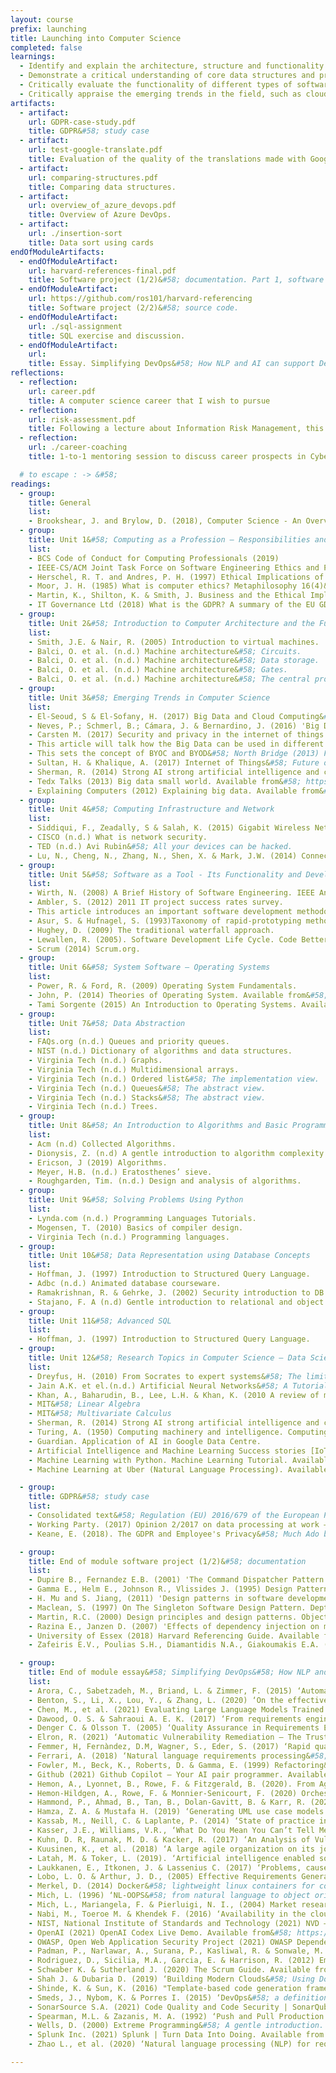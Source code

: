 ```yaml
---
layout: course
prefix: launching
title: Launching into Computer Science
completed: false
learnings:
  - Identify and explain the architecture, structure and functionality of basic components of computer system.
  - Demonstrate a critical understanding of core data structures and programming concepts, including algorithm computability.
  - Critically evaluate the functionality of different types of software, i.e., operating system, utility programs, languages and applications.
  - Critically appraise the emerging trends in the field, such as cloud computing, big data, cyber security, and the professional and ethical requirements for dealing with such contemporary computer-based technologies.
artifacts:
  - artifact:
    url: GDPR-case-study.pdf
    title: GDPR&#58; study case
  - artifact:
    url: test-google-translate.pdf
    title: Evaluation of the quality of the translations made with Google Translate.
  - artifact:
    url: comparing-structures.pdf
    title: Comparing data structures.
  - artifact:
    url: overview_of_azure_devops.pdf
    title: Overview of Azure DevOps.
  - artifact:
    url: ./insertion-sort
    title: Data sort using cards
endOfModuleArtifacts:
  - endOfModuleArtifact:
    url: harvard-references-final.pdf
    title: Software project (1/2)&#58; documentation. Part 1, software documentation; part 2, technical notes; part 3, testing documentation.
  - endOfModuleArtifact:
    url: https://github.com/ros101/harvard-referencing
    title: Software project (2/2)&#58; source code.
  - endOfModuleArtifact:
    url: ./sql-assignment
    title: SQL exercise and discussion.
  - endOfModuleArtifact:
    url:
    title: Essay. Simplifying DevOps&#58; How NLP and AI can support Development and Operations
reflections:
  - reflection:
    url: career.pdf
    title: A computer science career that I wish to pursue
  - reflection:
    url: risk-assessment.pdf
    title: Following a lecture about Information Risk Management, this submission was awarded a 1-to-1 mentoring session to discuss career prospects in Cyber Security or IT in general.
  - reflection:
    url: ./career-coaching
    title: 1-to-1 mentoring session to discuss career prospects in Cyber Security or IT in general

  # to escape : -> &#58;
readings:
  - group:
    title: General
    list:
    - Brookshear, J. and Brylow, D. (2018), Computer Science - An Overview. 13th ed. Harlow&#58; Pearson.
  - group:
    title: Unit 1&#58; Computing as a Profession – Responsibilities and Challenges
    list:
    - BCS Code of Conduct for Computing Professionals (2019)
    - IEEE-CS/ACM Joint Task Force on Software Engineering Ethics and Professional Practices (2019)
    - Herschel, R. T. and Andres, P. H. (1997) Ethical Implications of Technological Advances on Business Communication. The Journal of Business Communication 34(2)&#58; 160-170.
    - Moor, J. H. (1985) What is computer ethics? Metaphilosophy 16(4)&#58; 266–275.
    - Martin, K., Shilton, K. & Smith, J. Business and the Ethical Implications of Technology&#58; Introduction to the Symposium.   Journal of Business Ethics 160&#58; 307–317. DOI:10.1007/s10551-019-04213-9
    - IT Governance Ltd (2018) What is the GDPR? A summary of the EU GDPR&#58; Available from&#58; https://youtu.be/Assdm6fIHlE
  - group:
    title: Unit 2&#58; Introduction to Computer Architecture and the Functionality
    list:
    - Smith, J.E. & Nair, R. (2005) Introduction to virtual machines.
    - Balci, O. et al. (n.d.) Machine architecture&#58; Circuits.
    - Balci, O. et al. (n.d.) Machine architecture&#58; Data storage.
    - Balci, O. et al. (n.d.) Machine architecture&#58; Gates.
    - Balci, O. et al. (n.d.) Machine architecture&#58; The central processing unit.
  - group:
    title: Unit 3&#58; Emerging Trends in Computer Science
    list:
    - El-Seoud, S & El-Sofany, H. (2017) Big Data and Cloud Computing&#58; Trends and Challenges. International Journal of Interactive Mobile Technologies 11(34).  DOI&#58; 10.3991/ijim.v11i2.6561.
    - Neves, P.; Schmerl, B.; Cámara, J. & Bernardino, J. (2016) 'Big Data in Cloud Computing&#58; Features and Issues', In Proceedings ofthe International Conference on Internet of Things and Big Data - Volume 1&#58; IoTBD 307-314. DOI&#58; 10.5220/0005846303070314.
    - Carsten M. (2017) Security and privacy in the internet of things.  Journal of Cyber Policy 2(2)&#58; 155-184. DOI&#58; 10.1080/23738871.2017.1366536.
    - This article will talk how the Big Data can be used in different domains for forecasting&#58; Hassani, H., Silva, E.S. (2015) Forecasting with Big Data&#58; A Review. Ann. Data. Sci. 2&#58; 5-19.
    - This sets the concept of BYOC and BYOD&#58; North Bridge (2013) Future of cloud computing survey reveals business driving cloud adoption in everything as a service era; IT investing heavily to catch up and support consumers graduating from BYOD to BYOC .
    - Sultan, H. & Khalique, A. (2017) Internet of Things&#58; Future of Cloud Computing. International Journal of Advanced Research in Computer Science 8(2).
    - Sherman, R. (2014) Strong AI strong artificial intelligence and consciousness. Social Psychology of Cyberspace.
    - Tedx Talks (2013) Big data small world. Available from&#58; https://youtu.be/Zr02fMBfuRA
    - Explaining Computers (2012) Explaining big data. Available from&#58; https://youtu.be/7D1CQ_LOizA
  - group:
    title: Unit 4&#58; Computing Infrastructure and Network
    list:
    - Siddiqui, F., Zeadally, S & Salah, K. (2015) Gigabit Wireless Networking with IEEE 802.11ac&#58; Technical Overview and Challenges. Journal of Networks 10(3). DOI&#58; 10.4304/jnw.10.3.164-171.
    - CISCO (n.d.) What is network security.
    - TED (n.d.) Avi Rubin&#58; All your devices can be hacked.
    - Lu, N., Cheng, N., Zhang, N., Shen, X. & Mark, J.W. (2014) Connected vehicles&#58; Solutions and challenges. IEEE internet of things journal 1(4)&#58; 289-299.
  - group:
    title: Unit 5&#58; Software as a Tool - Its Functionality and Development Methodologies
    list:
    - Wirth, N. (2008) A Brief History of Software Engineering. IEEE Annals of the History of Computing 30(3)&#58; 32-39. DOI:10.1109/MAHC.2008.33.
    - Ambler, S. (2012) 2011 IT project success rates survey.
    - This article introduces an important software development methodology adapted by many large and small organisations&#58; Ambler, S. (2014) Agile modeling (AM) home page&#58; effective practices for modeling and documentation.
    - Asur, S. & Hufnagel, S. (1993)Taxonomy of rapid-prototyping methods and tools. Proceedings The Fourth International Workshop on Rapid System Prototyping, Research Triangle Park. Pp. 42-56. DOI&#58; 10.1109/IWRSP.1993.263196.
    - Hughey, D. (2009) The traditional waterfall approach.
    - Lewallen, R. (2005). Software Development Life Cycle. Code Better.
    - Scrum (2014) Scrum.org.
  - group:
    title: Unit 6&#58; System Software – Operating Systems
    list:
    - Power, R. & Ford, R. (2009) Operating System Fundamentals.
    - John, P. (2014) Theories of Operating System. Available from&#58; https://youtu.be/xc_co-RcJwg
    - Tami Sorgente (2015) An Introduction to Operating Systems. Available from&#58; https://youtu.be/6gS1TH6xTAY
  - group:
    title: Unit 7&#58; Data Abstraction
    list:
    - FAQs.org (n.d.) Queues and priority queues.
    - NIST (n.d.) Dictionary of algorithms and data structures.
    - Virginia Tech (n.d.) Graphs.
    - Virginia Tech (n.d.) Multidimensional arrays.
    - Virginia Tech (n.d.) Ordered list&#58; The implementation view.
    - Virginia Tech (n.d.) Queues&#58; The abstract view.
    - Virginia Tech (n.d.) Stacks&#58; The abstract view.
    - Virginia Tech (n.d.) Trees.
  - group:
    title: Unit 8&#58; An Introduction to Algorithms and Basic Programming Concepts
    list:
    - Acm (n.d) Collected Algorithms.
    - Dionysis, Z. (n.d) A gentle introduction to algorithm complexity analysis.
    - Ericson, J (2019) Algorithms.
    - Meyer, H.B. (n.d.) Eratosthenes’ sieve.
    - Roughgarden, Tim. (n.d.) Design and analysis of algorithms.
  - group:
    title: Unit 9&#58; Solving Problems Using Python
    list:
    - Lynda.com (n.d.) Programming Languages Tutorials.
    - Mogensen, T. (2010) Basics of compiler design.
    - Virginia Tech (n.d.) Programming languages.
  - group:
    title: Unit 10&#58; Data Representation using Database Concepts
    list:
    - Hoffman, J. (1997) Introduction to Structured Query Language.
    - Adbc (n.d.) Animated database courseware.
    - Ramakrishnan, R. & Gehrke, J. (2002) Security introduction to DB security access controls. Database management systems. 2nd ed.
    - Stajano, F. A (n.d) Gentle introduction to relational and object oriented databases
  - group:
    title: Unit 11&#58; Advanced SQL
    list:
    - Hoffman, J. (1997) Introduction to Structured Query Language.
  - group:
    title: Unit 12&#58; Research Topics in Computer Science – Data Science, AI and Standards
    list:
    - Dreyfus, H. (2010) From Socrates to expert systems&#58; The limits and dangers of calculative rationality. University of California, Berkeley, the Department of Philosophy.
    - Jain A.K. et el.(n.d.) Artificial Neural Networks&#58; A Tutorial.
    - Khan, A., Baharudin, B., Lee, L.H. & Khan, K. (2010 A review of machine learning algorithms for text-documents classification. Journal of advances in information technology 1(1)&#58; 4-20.
    - MIT&#58; Linear Algebra
    - MIT&#58; Multivariate Calculus
    - Sherman, R. (2014) Strong AI strong artificial intelligence and consciousness. Social Psychology of Cyberspace.
    - Turing, A. (1950) Computing machinery and intelligence. Computing Machinery and Intelligence Mind 59&#58; 433-460.
    - Guardian. Application of AI in Google Data Centre.
    - Artificial Intelligence and Machine Learning Success stories [IoT Summit 2017]. Available from&#58; https://youtu.be/Jj4LHFHC08E
    - Machine Learning with Python. Machine Learning Tutorial. Available from&#58; https://youtu.be/Q59X518JZHE
    - Machine Learning at Uber (Natural Language Processing). Available from&#58; https://youtu.be/R9z6s0Jx2p0

  - group:
    title: GDPR&#58; study case
    list:
    - Consolidated text&#58; Regulation (EU) 2016/679 of the European Parliament and of the Council of 27 April 2016 on the protection of natural persons with regard to the processing of personal data and on the free movement of such data, and repealing Directive 95/46/EC (General Data Protection Regulation) (2016). Available from&#58; https://eur-lex.europa.eu/legal-content/EN/TXT/PDF/?uri=CELEX:02016R0679-20160504&from=EN [Accessed on 14 August 2021]
    - Working Party. (2017) Opinion 2/2017 on data processing at work – wp249. Available from&#58; http://ec.europa.eu/newsroom/document.cfm?doc_id=45631 [Accessed on 14 August 2021]
    - Keane, E. (2018). The GDPR and Employee's Privacy&#58; Much Ado but Nothing New. King's Law Journal 29(3)&#58; 354-363 Available from&#58; https://www.tandfonline.com/doi/pdf/10.1080/09615768.2018.1555065 [Accessed on 14 August 2021]

  - group:
    title: End of module software project (1/2)&#58; documentation
    list:
    - Dupire B., Fernandez E.B. (2001) 'The Command Dispatcher Pattern', 8th Conference on Pattern Languages of Programs.
    - Gamma E., Helm E., Johnson R., Vlissides J. (1995) Design Patterns Elements of Reusable Object Oriented Software. Addison Wesley.
    - H. Mu and S. Jiang, (2011) 'Design patterns in software development', IEEE 2nd International Conference on Software Engineering and Service Science. Beijing, China, 15-17 July 2011. 2011 IEEE 2nd International Conference on Software Engineering and Service Science. 322-325, doi 10.1109/ICSESS.2011.5982228.
    - Maclean, S. (1997) On The Singleton Software Design Pattern. Dept of Electronics and Computer Science, Higheld Southampton United Kingdom&#58; University of Southampton.
    - Martin, R.C. (2000) Design principles and design patterns. Object Mentor. Available from&#58; http://staff.cs.utu.fi/staff/jouni.smed/doos_06/material/DesignPrinciplesAndPatterns.pdf [Accessed on 26 September 2021]
    - Razina E., Janzen D. (2007) 'Effects of dependency injection on maintainability', Proceedings of the 11th IASTED International Conference on Software Engineering and Applications. Cambridge, MA, USA, 19-21 November 2007.
    - University of Essex (2018) Harvard Referencing Guide. Available from&#58; https://www.my-course.co.uk/mod/resource/view.php?id=202690 [Accessed 11 Sep 2021]
    - Zafeiris E.V., Poulias S.H., Diamantidis N.A., Giakoumakis E.A. (2016) Automated refactoring of super-class method invocations to the Template Method design pattern. Information and Software Technology 82&#58; 19-35

  - group:
    title: End of module essay&#58; Simplifying DevOps&#58; How NLP and AI can support Development and Operations
    list:
    - Arora, C., Sabetzadeh, M., Briand, L. & Zimmer, F. (2015) ‘Automated Checking of Conformance to Requirements Templates Using Natural Language Processing’. IEEE Transactions On Software Engineering 41:944–968.
    - Benton, S., Li, X., Lou, Y., & Zhang, L. (2020) ‘On the effectiveness of unified debugging&#58; An extensive study on 16 program repair systems’. 2020 35th IEEE/ACM International Conference on Automated Software Engineering (ASE).
    - Chen, M., et al. (2021) Evaluating Large Language Models Trained on Code. Available from&#58; https://arxiv.org/abs/2107.03374 [Accessed on 16 October 2021]
    - Dawood, O. S. & Sahraoui A. E. K. (2017) ‘From requirements engineering to uml using natural language processing–survey study’. European Journal of Engineering and Technology Research 2.1&#58; 44-50.
    - Denger C. & Olsson T. (2005) ‘Quality Assurance in Requirements Engineering’. In&#58; Aurum A., Wohlin C. (eds) Engineering and Managing Software Requirements. Berlin, Heidelberg&#58; Springer. DOI&#58; https://doi.org/10.1007/3-540-28244-0_8
    - Elron, R. (2021) ‘Automatic Vulnerability Remediation – The Trusted and Secure Road to Developer Happiness’. OWASP's 20th Anniversary Celebration. Available from&#58; https://www.youtube.com/watch?v=BHbJN-QKGVE [Accessed on 2021 October 22]
    - Femmer, H, Fernàndez, D.M, Wagner, S., Eder, S. (2017) ‘Rapid quality assurance with requirements smells’. Journal of Systems and Software 123&#58; 190-213.
    - Ferrari, A. (2018) ‘Natural language requirements processing&#58; from research to practice’. 2018 IEEE/ACM 40th International Conference on Software Engineering&#58; Companion (ICSE-Companion).
    - Fowler, M., Beck, K., Roberts, D. & Gamma, E. (1999) Refactoring&#58; Improving the Design of Existing Code. Addison-Wesley Professional.
    - Github (2021) Github Copilot – Your AI pair programmer. Available from&#58;  https://copilot.github.com [Accessed on 16 October 2021].
    - Hemon, A., Lyonnet, B., Rowe, F. & Fitzgerald, B. (2020). From Agile to DevOps&#58; Smart Skills and Collaborations. Information Systems Frontiers 22&#58; 927-945. DOI 10.1007/s10796-019-09905-1
    - Hemon-Hildgen, A., Rowe, F. & Monnier-Senicourt, F. (2020) Orchestrating automation and sharing in DevOps teams&#58; a revelatory case of job satisfaction factors, risk and work conditions. European Journal of Information Systems 29(5)&#58; 474-499. DOI&#58; 10.1080/0960085X.2020.1782276
    - Hammond, P., Ahmad, B., Tan, B., Dolan-Gavitt, B. & Karr, R. (2021) An Empirical Cybersecurity Evaluation of GitHub Copilot's Code Contributions. Available from&#58; https://arxiv.org/pdf/2108.09293.pdf [Accessed on 16 October 2021].
    - Hamza, Z. A. & Mustafa H. (2019) ‘Generating UML use case models from software requirements using natural language processing.’ 8th International Conference on Modeling Simulation and Applied Optimization (ICMSAO).
    - Kassab, M., Neill, C. & Laplante, P. (2014) ‘State of practice in requirements engineering&#58; contemporary data’. Innovations in Systems and Software Engineering 10&#58; 235-241. DOI&#58; 10.1007/s11334-014-0232-4
    - Kasser, J.E., Williams, V.R., ‘What Do You Mean You Can’t Tell Me if My Project is in Trouble?’. First European Conference on Software Metrics (FESMA 98). Belgium, Antwerp, 1998.
    - Kuhn, D. R, Raunak, M. D. & Kacker, R. (2017) ‘An Analysis of Vulnerability Trends, 2008-2016’. 2017 IEEE International Conference on Software Quality, Reliability and Security Companion (QRS-C).
    - Kuusinen, K., et al. (2018) ‘A large agile organization on its journey towards DevOps.’ 2018 44th Euromicro Conference on Software Engineering and Advanced Applications (SEAA).
    - Latah, M. & Toker, L. (2019). ‘Artificial intelligence enabled software-defined networking&#58; a comprehensive overview’. IET networks 8(2)&#58; 79-99.
    - Laukkanen, E., Itkonen, J. & Lassenius C. (2017) ‘Problems, causes and solutions when adopting continuous delivery—A systematic literature review.’ Information and Software Technology 82&#58; 55-79.
    - Lobo, L. O. & Arthur, J. D., (2005) Effective Requirements Generation&#58; Synchronizing Early Verification & Validation, Methods and Method Selection Criteria. USA, Virginia, Virginia Tech Blacksburg, Department of Computer Science.
    - Merkel, D. (2014) Docker&#58; lightweight linux containers for consistent development and deployment. Linux journal. Available from&#58; https://www.seltzer.com/margo/teaching/CS508.19/papers/merkel14.pdf [Accessed on 17 October 2021]
    - Mich, L. (1996) ‘NL-OOPS&#58; from natural language to object oriented requirements using the natural language processing system LOLITA’. Natural language engineering. 2(2)&#58; 161-187.
    - Mich, L., Mariangela, F. & Pierluigi, N. I., (2004) Market research for requirements analysis using linguistic tools. Requirements Engineering 9&#58; 40-56. DOI 10.1007/s00766-003-0179-8
    - Nabi, M., Toeroe M. & Khendek F. (2016) ‘Availability in the cloud&#58; State of the art’. Journal of Network and Computer Applications. 60&#58; 54-67.
    - NIST, National Institute of Standards and Technology (2021) NVD – Data Feeds. Available from&#58; https://nvd.nist.gov/vuln/data-feeds [Accessed on 22 October 2021]
    - OpenAI (2021) OpenAI Codex Live Demo. Available from&#58; https://www.youtube.com/watch?v=SGUCcjHTmGY [Accessed on 16 October 2021]
    - OWASP, Open Web Application Security Project (2021) OWASP Dependency Check Project. Available from&#58; https://owasp.org/www-project-dependency-check/ [Accessed on 22 October 2021]
    - Padman, P., Narlawar, A., Surana, P., Kasliwal, R. & Sonwale, M. (2019) ‘AI Powered System Providing Knowledge Based Solution for Errors in Server Logs’, 5th International Conference on Computing Communication Control and Automation. Pune, India, 19-21 Sept. 2019, IEEE. DOI&#58; 10.1109/ICCUBEA47591.2019.9129276
    - Rodriguez, D., Sicilia, M.A., Garcia, E. & Harrison, R. (2012) Empirical findings on team size and productivity in software development. Journal of Systems and Software 85(3)&#58; 562-570
    - Schwaber K. & Sutherland J. (2020) The Scrum Guide. Available from&#58; https://www.scrum.org/resources/scrum-guide [Accessed on 17 October 2021]
    - Shah J. & Dubaria D. (2019) ‘Building Modern Clouds&#58; Using Docker, Kubernetes & Google Cloud Platform’, 2019 IEEE 9th Annual Computing and Communication Workshop and Conference (CCWC) 0184-0189. DOI&#58; 10.1109/CCWC.2019.8666479.
    - Shinde, K. & Sun, K. (2016) "Template-based code generation framework for data-driven software development." 2016 4th Intl Conf on Applied Computing and Information Technology/3rd Intl Conf on Computational Science/Intelligence and Applied Informatics/1st Intl Conf on Big Data, Cloud Computing, Data Science & Engineering (ACIT-CSII-BCD).
    - Smeds, J., Nybom, K. & Porres I. (2015) ‘DevOps&#58; a definition and perceived adoption impediments.’ International conference on agile software development. Springer, Cham.
    - SonarSource S.A. (2021) Code Quality and Code Security | SonarQube. Available from&#58; https://www.sonarqube.org/ [Accessed on 22 October 2021]
    - Spearman, M.L. & Zazanis, M. A. (1992) ‘Push and Pull Production Systems&#58; Issues and Comparisons’. Operations Research 40(3)&#58; 521-532. http://dx.doi.org/10.1287/opre.40.3.521
    - Wells, D. (2000) Extreme Programming&#58; A gentle introduction. Available from&#58; http://www.extremeprogramming.org/ [Accessed on 17 October 2021]
    - Splunk Inc. (2021) Splunk | Turn Data Into Doing. Available from https://www.splunk.com/ [Accessed on 22 October 2021]
    - Zhao L., et al. (2020) ‘Natural language processing (NLP) for requirements engineering&#58; A systematic mapping study’. arXiv preprint arXiv:2004.01099.

---
```

